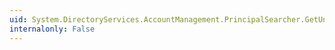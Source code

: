 ```yaml
---
uid: System.DirectoryServices.AccountManagement.PrincipalSearcher.GetUnderlyingSearcherType
internalonly: False
---
```

